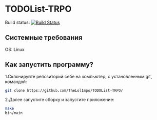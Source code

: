 # TODOList-TRPO

Build status:  [![Build Status](https://travis-ci.org/TheLol1mpo/TODOList-TRPO.svg?branch=master)](https://travis-ci.org/TheLol1mpo/TODOList-TRPO)

## Системные требования

OS: Linux

## Как запустить программу?

1.Склонируйте репозиторий себе на компьютер, с установленным git, командой:

```sh
git clone https://github.com/TheLol1mpo/TODOList-TRPO/
```

2.Далее запустите сборку и запустите приложение:

```sh
make
bin/main
```
